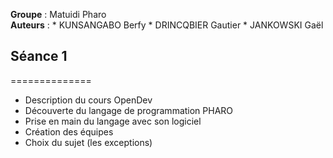 __Groupe__ : Matuidi Pharo  
__Auteurs__ :
		* KUNSANGABO Berfy
		* DRINCQBIER Gautier
		* JANKOWSKI Gaël

## Séance 1
==============

- Description du cours OpenDev
- Découverte du langage de programmation PHARO
- Prise en main du langage avec son logiciel
- Création des équipes
- Choix du sujet (les exceptions)
